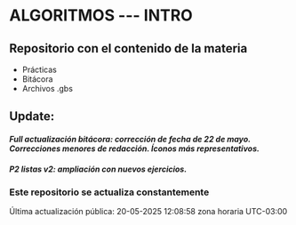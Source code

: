# ALGORITMOS --- INTRO

## Repositorio con el contenido de la materia

- Prácticas
- Bitácora
- Archivos .gbs

## Update:

#### *Full actualización bitácora: corrección de fecha de 22 de mayo. Correcciones menores de redacción. Íconos más representativos.*

#### *P2 listas v2: ampliación con nuevos ejercicios.*

### Este repositorio se actualiza constantemente


Última actualización pública: 20-05-2025 12:08:58 zona horaria UTC-03:00
